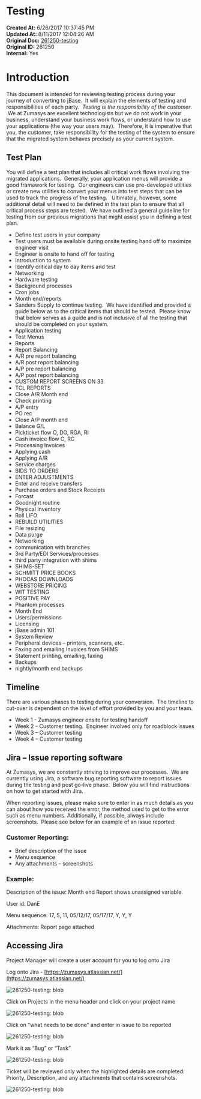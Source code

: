 # Testing 

**Created At:** 6/26/2017 10:37:45 PM  
**Updated At:** 8/11/2017 12:04:26 AM  
**Original Doc:** [261250-testing](https://docs.jbase.com/36040-migration-knowledge-base/261250-testing)  
**Original ID:** 261250  
**Internal:** Yes  


# Introduction

This document is intended for reviewing testing process during your journey of converting to jBase.  It will explain the elements of testing and responsibilities of each party.  *Testing is the responsibility of the customer*.  We at Zumasys are excellent technologists but we do not work in your business, understand your business work flows, or understand how to use your applications (the way your users may).  Therefore, it is imperative that you, the customer, take responsibility for the testing of the system to ensure that the migrated system behaves precisely as your current system.

## Test Plan

You will define a test plan that includes all critical work flows involving the migrated applications.  Generally, your application menus will provide a good framework for testing.  Our engineers can use pre-developed utilities or create new utilities to convert your menus into test steps that can be used to track the progress of the testing.   Ultimately, however, some additional detail will need to be defined in the test plan to ensure that all critical process steps are tested.  We have outlined a general guideline for testing from our previous migrations that might assist you in defining a test plan.

- Define test users in your company
- Test users must be available during onsite testing hand off to maximize engineer visit
- Engineer is onsite to hand off for testing
- Introduction to system
- Identify critical day to day items and test
- Networking
- Hardware testing
- Background processes
- Cron jobs
- Month end/reports
- Sanders Supply to continue testing.  We have identified and provided a guide below as to the critical items that should be tested.  Please know that below serves as a guide and is not inclusive of all the testing that should be completed on your system.
- Application testing
- Test Menus
- Reports
- Report Balancing
- A/R pre report balancing
- A/R post report balancing
- A/P pre report balancing
- A/P post report balancing
- CUSTOM REPORT SCREENS ON 33
- TCL REPORTS
- Close A/R Month end
- Check printing
- A/P entry
- PO rec
- Close A/P month end
- Balance G/L
- Pickticket flow O, DO, RGA, RI
- Cash invoice flow C, RC
- Processing Invoices
- Applying cash
- Applying A/R
- Service charges
- BIDS TO ORDERS
- ENTER ADJUSTMENTS
- Enter and receive transfers
- Purchase orders and Stock Receipts
- Forcast
- Goodnight routine
- Physical Inventory
- Roll LIFO
- REBUILD UTILITIES
- File resizing
- Data purge
- Networking
- communication with branches
- 3rd Party/EDI Services/processes
- third party integration with shims
- SHIMS-SET
- SCHMITT PRICE BOOKS
- PHOCAS DOWNLOADS
- WEBSTORE PRICING
- WIT TESTING
- POSITIVE PAY
- Phantom processes
- Month End
- Users/permissions
- Licensing
- jBase admin 101
- System Review
- Peripheral devices – printers, scanners, etc.
- Faxing and emailing Invoices from SHIMS
- Statement printing, emailing, faxing
- Backups
- nightly/month end backups


## Timeline

There are various phases to testing during your conversion.  The timeline to cut-over is dependent on the level of effort provided by you and your team.

- Week 1 - Zumasys engineer onsite for testing handoff
- Week 2 – Customer testing.  Engineer involved only for roadblock issues
- Week 3 – Customer testing
- Week 4 – Customer testing


## Jira – Issue reporting software

At Zumasys, we are constantly striving to improve our processes.  We are currently using Jira, a software bug reporting software to report issues during the testing and post go-live phase.  Below you will find instructions on how to get started with Jira.

When reporting issues, please make sure to enter in as much details as you can about how you received the error, the method used to get to the error such as menu numbers. Additionally, if possible, always include screenshots.  Please see below for an example of an issue reported:

### Customer Reporting:

- Brief description of the issue
- Menu sequence
- Any attachments – screenshots


### Example:

Description of the issue: Month end Report shows unassigned variable.

User id: DanE

Menu sequence: 17, 5, 11, 05/12/17, 05/17/17, Y, Y, Y

Attachments: Report page attached

## Accessing Jira

Project Manager will create a user account for you to log onto Jira

Log onto Jira - [https://zumasys.atlassian.net/](https://zumasys.atlassian.net/)

![261250-testing: blob](./blob.jpg)

Click on Projects in the menu header and click on your project name

![261250-testing: blob](./blob-1.jpg)

Click on “what needs to be done” and enter in issue to be reported

![261250-testing: blob](./blob-2.jpg)

Mark it as “Bug” or “Task”

![261250-testing: blob](./blob-3.jpg)

Ticket will be reviewed only when the highlighted details are completed: Priority, Description, and any attachments that contains screenshots.

![261250-testing: blob](./blob-4.jpg)
